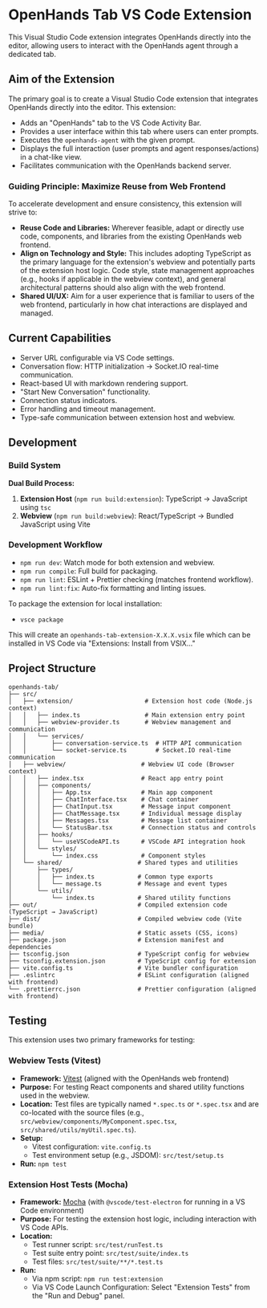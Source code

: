 # OpenHands Tab VS Code Extension

This Visual Studio Code extension integrates OpenHands directly into the editor, allowing users to interact with the OpenHands agent through a dedicated tab.

## Aim of the Extension

The primary goal is to create a Visual Studio Code extension that integrates OpenHands directly into the editor. This extension:

*   Adds an "OpenHands" tab to the VS Code Activity Bar.
*   Provides a user interface within this tab where users can enter prompts.
*   Executes the `openhands-agent` with the given prompt.
*   Displays the full interaction (user prompts and agent responses/actions) in a chat-like view.
*   Facilitates communication with the OpenHands backend server.

### Guiding Principle: Maximize Reuse from Web Frontend

To accelerate development and ensure consistency, this extension will strive to:

*   **Reuse Code and Libraries:** Wherever feasible, adapt or directly use code, components, and libraries from the existing OpenHands web frontend.
*   **Align on Technology and Style:** This includes adopting TypeScript as the primary language for the extension's webview and potentially parts of the extension host logic. Code style, state management approaches (e.g., hooks if applicable in the webview context), and general architectural patterns should also align with the web frontend.
*   **Shared UI/UX:** Aim for a user experience that is familiar to users of the web frontend, particularly in how chat interactions are displayed and managed.

## Current Capabilities

*   Server URL configurable via VS Code settings.
*   Conversation flow: HTTP initialization → Socket.IO real-time communication.
*   React-based UI with markdown rendering support.
*   "Start New Conversation" functionality.
*   Connection status indicators.
*   Error handling and timeout management.
*   Type-safe communication between extension host and webview.

## Development

### Build System

**Dual Build Process:**
1. **Extension Host** (`npm run build:extension`): TypeScript → JavaScript using `tsc`
2. **Webview** (`npm run build:webview`): React/TypeScript → Bundled JavaScript using Vite

### Development Workflow

- `npm run dev`: Watch mode for both extension and webview.
- `npm run compile`: Full build for packaging.
- `npm run lint`: ESLint + Prettier checking (matches frontend workflow).
- `npm run lint:fix`: Auto-fix formatting and linting issues.

To package the extension for local installation:
- `vsce package`

This will create an `openhands-tab-extension-X.X.X.vsix` file which can be installed in VS Code via "Extensions: Install from VSIX..."

## Project Structure

```
openhands-tab/
├── src/
│   ├── extension/                    # Extension host code (Node.js context)
│   │   ├── index.ts                  # Main extension entry point
│   │   ├── webview-provider.ts       # Webview management and communication
│   │   └── services/
│   │       ├── conversation-service.ts  # HTTP API communication
│   │       └── socket-service.ts        # Socket.IO real-time communication
│   ├── webview/                     # Webview UI code (Browser context)
│   │   ├── index.tsx                # React app entry point
│   │   ├── components/
│   │   │   ├── App.tsx              # Main app component
│   │   │   ├── ChatInterface.tsx    # Chat container
│   │   │   ├── ChatInput.tsx        # Message input component
│   │   │   ├── ChatMessage.tsx      # Individual message display
│   │   │   ├── Messages.tsx         # Message list container
│   │   │   └── StatusBar.tsx        # Connection status and controls
│   │   ├── hooks/
│   │   │   └── useVSCodeAPI.ts      # VSCode API integration hook
│   │   └── styles/
│   │       └── index.css            # Component styles
│   └── shared/                     # Shared types and utilities
│       ├── types/
│       │   ├── index.ts            # Common type exports
│       │   └── message.ts          # Message and event types
│       └── utils/
│           └── index.ts            # Shared utility functions
├── out/                            # Compiled extension code (TypeScript → JavaScript)
├── dist/                           # Compiled webview code (Vite bundle)
├── media/                          # Static assets (CSS, icons)
├── package.json                    # Extension manifest and dependencies
├── tsconfig.json                   # TypeScript config for webview
├── tsconfig.extension.json         # TypeScript config for extension
├── vite.config.ts                  # Vite bundler configuration
├── .eslintrc                       # ESLint configuration (aligned with frontend)
└── .prettierrc.json                # Prettier configuration (aligned with frontend)
```

## Testing

This extension uses two primary frameworks for testing:

### Webview Tests (Vitest)

-   **Framework:** [Vitest](https://vitest.dev/) (aligned with the OpenHands web frontend)
-   **Purpose:** For testing React components and shared utility functions used in the webview.
-   **Location:** Test files are typically named `*.spec.ts` or `*.spec.tsx` and are co-located with the source files (e.g., `src/webview/components/MyComponent.spec.tsx`, `src/shared/utils/myUtil.spec.ts`).
-   **Setup:**
    -   Vitest configuration: `vite.config.ts`
    -   Test environment setup (e.g., JSDOM): `src/test/setup.ts`
-   **Run:** `npm test`

### Extension Host Tests (Mocha)

-   **Framework:** [Mocha](https://mochajs.org/) (with `@vscode/test-electron` for running in a VS Code environment)
-   **Purpose:** For testing the extension host logic, including interaction with VS Code APIs.
-   **Location:**
    -   Test runner script: `src/test/runTest.ts`
    -   Test suite entry point: `src/test/suite/index.ts`
    -   Test files: `src/test/suite/**/*.test.ts`
-   **Run:**
    -   Via npm script: `npm run test:extension`
    -   Via VS Code Launch Configuration: Select "Extension Tests" from the "Run and Debug" panel.
